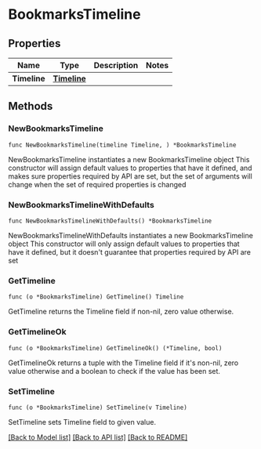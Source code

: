 # BookmarksTimeline

## Properties

Name | Type | Description | Notes
------------ | ------------- | ------------- | -------------
**Timeline** | [**Timeline**](Timeline.md) |  | 

## Methods

### NewBookmarksTimeline

`func NewBookmarksTimeline(timeline Timeline, ) *BookmarksTimeline`

NewBookmarksTimeline instantiates a new BookmarksTimeline object
This constructor will assign default values to properties that have it defined,
and makes sure properties required by API are set, but the set of arguments
will change when the set of required properties is changed

### NewBookmarksTimelineWithDefaults

`func NewBookmarksTimelineWithDefaults() *BookmarksTimeline`

NewBookmarksTimelineWithDefaults instantiates a new BookmarksTimeline object
This constructor will only assign default values to properties that have it defined,
but it doesn't guarantee that properties required by API are set

### GetTimeline

`func (o *BookmarksTimeline) GetTimeline() Timeline`

GetTimeline returns the Timeline field if non-nil, zero value otherwise.

### GetTimelineOk

`func (o *BookmarksTimeline) GetTimelineOk() (*Timeline, bool)`

GetTimelineOk returns a tuple with the Timeline field if it's non-nil, zero value otherwise
and a boolean to check if the value has been set.

### SetTimeline

`func (o *BookmarksTimeline) SetTimeline(v Timeline)`

SetTimeline sets Timeline field to given value.



[[Back to Model list]](../README.md#documentation-for-models) [[Back to API list]](../README.md#documentation-for-api-endpoints) [[Back to README]](../README.md)


